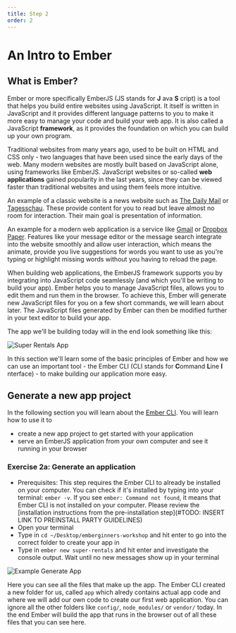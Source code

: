 ```yaml
---
title: Step 2
order: 2
---
```


# An Intro to Ember

## What is Ember?

Ember or more specifically EmberJS (JS stands for **J** ava **S** cript) is a tool that helps you build entire websites using JavaScript. It itself is written in JavaScript and it provides different language patterns to you to make it more easy to manage your code and build your web app. It is also called a JavaScript **framework**, as it provides the foundation on which you can build up your own program.


Traditional websites from many years ago, used to be built on HTML and CSS only - two languages that have been used since the early days of the web. Many modern websites are mostly built based on JavaScript alone, using frameworks like EmberJS. JavaScript websites or so-called **web applications** gained popularity in the last years, since they can be viewed faster than traditional websites and using them feels more intuitive.

An example of a classic website is a news website such as [The Daily Mail](https://www.dailymail.co.uk) or [Tagesschau](https://www.tagesschau.de). These provide content for you to read but leave almost no room for interaction. Their main goal is presentation of information.

An example for a modern web application is a service like [Gmail](https://gmail.com) or [Dropbox Paper](https://paper.dropbox.com).
Features like your message editor or the message search integrate into the website smoothly and allow user interaction, which means the animate, provide you live suggestions for words you want to use as you're typing or highlight missing words without you having to reload the page.

When building web applications, the EmberJS framework supports you by integrating into JavaScript code seamlessly (and which you'll be writing to build your app).
Ember helps you to manage JavaScript files, allows you to edit them and run them in the browser. To achieve this, Ember will generate new JavaScript files for you on a few short commands, we will learn about later. The JavaScript files generated by Ember can then be modified further in your text editor to build your app.

The app we'll be building today will in the end look something like this:

![Super Rentals App](/images/super_rentals_demo.png)

In this section we'll learn some of the basic principles of Ember and how we can use an important tool - the Ember CLI (CLI stands for **C**ommand **L**ine **I** nterface) - to make building our application more easy.

## Generate a new app project

In the following section you will learn about the [Ember CLI](https://cli.emberjs.com/release/). You will learn how to use it to

- create a new app project to get started with your application
- serve an EmberJS application from your own computer and see it running in your browser

### Exercise 2a: Generate an application

- Prerequisites: This step requires the Ember CLI to already be installed on your computer. You can check if it's installed by typing into your terminal: `ember -v`. If you see `ember: Command not found`, it means that Ember CLI is not installed on your computer. Please review the [installation instructions from the pre-installation step](#TODO: INSERT LINK TO PREINSTALL PARTY GUIDELINES)
- Open your terminal
- Type in `cd ~/Desktop/emberginners-workshop` and hit enter to go into the correct folder to create your app in
- Type in `ember new super-rentals` and hit enter and investigate the console output. Wait until no new messages show up in your terminal

![Example Generate App](/images/ember_demo-2a.gif)

Here you can see all the files that make up the app. The Ember CLI created a new folder for us, called  `app` which alredy contains actual app code and where we will add our own code to create our first web application. You can ignore all the other folders like `config/`, `node_modules/` or `vendor/` today. In the end Ember will build the app that runs in the browser out of all these files that you can see here.
